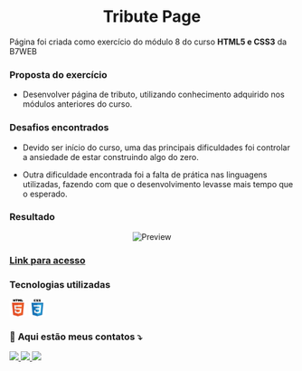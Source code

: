 
<h1 align="center">Tribute Page</h1>  

Página foi criada como exercício do módulo 8 do curso **HTML5 e CSS3** da B7WEB  

### Proposta do exercício  

- Desenvolver página de tributo, utilizando conhecimento adquirido nos módulos anteriores do curso.  

### Desafios encontrados  

* Devido ser início do curso, uma das principais dificuldades foi controlar a ansiedade de estar construindo algo do zero.

* Outra dificuldade encontrada foi a falta de prática nas linguagens utilizadas, fazendo com que o desenvolvimento levasse mais tempo que o esperado.  

### Resultado  

<p align="center"> <img alt="Preview" src="https://uploaddeimagens.com.br/images/003/719/941/full/Tribute.jpg" />   

### [Link para acesso](https://cristhopersilva.github.io/tributepage/)  

### Tecnologias utilizadas

 <img height="30" src="https://raw.githubusercontent.com/github/explore/80688e429a7d4ef2fca1e82350fe8e3517d3494d/topics/html/html.png"> <img height="30" src="https://raw.githubusercontent.com/github/explore/80688e429a7d4ef2fca1e82350fe8e3517d3494d/topics/css/css.png">  

### 💌 **Aqui estão meus contatos** ⤵️

  <a href="mailto:dev.cristhoper@gmail.com" alt="Gmail"><img src="https://img.shields.io/badge/-Gmail-FF0000?style=flat-square&labelColor=FF0000&logo=gmail&logoColor=white&link=dev.cristhoper@gmail.com" /></a><a href="https://www.linkedin.com/in/cristhopersilva/" alt="Linkedin"> <img src="https://img.shields.io/badge/-Linkedin-0e76a8?style=flat-square&logo=Linkedin&logoColor=white&link=https://www.linkedin.com/in/cristhopersilva/"/></a><a href="https://www.instagram.com/cristhopergomes/" alt="Instagram"> <img src="https://img.shields.io/badge/-Instagram-DF0174?style=flat-square&labelColor=DF0174&logo=instagram&logoColor=white&link=https://www.instagram.com/cristhopergomes/"/></a>
